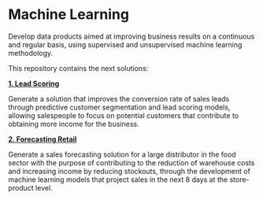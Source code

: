 # Machine Learning
Develop data products aimed at improving business results on a continuous and regular basis, using supervised and unsupervised machine learning methodology.

This repository contains the next solutions:

[**1. Lead Scoring**](https://github.com/ACCpath/MachineLearning/tree/main/LeadScoring)

Generate a solution that improves the conversion rate of sales leads through predictive customer segmentation and lead scoring models, allowing salespeople to focus on potential customers that contribute to obtaining more income for the business.

[**2. Forecasting Retail**](https://github.com/ACCpath/MachineLearning/tree/main/Retail)

Generate a sales forecasting solution for a large distributor in the food sector with the purpose of contributing to the reduction of warehouse costs and increasing income by reducing stockouts, through the development of machine learning models that project sales in the next 8 days at the store-product level.

